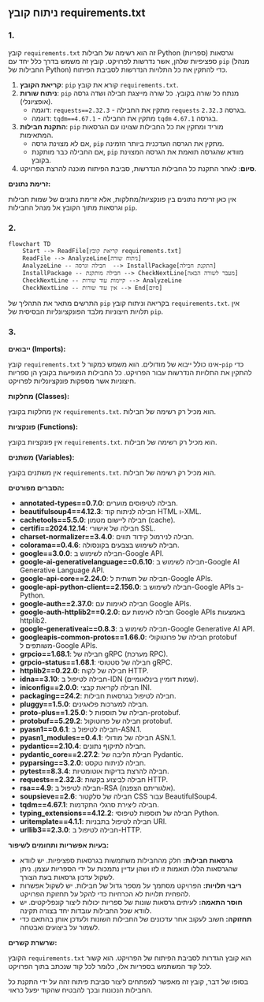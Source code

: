 ## ניתוח קובץ requirements.txt

### 1. <algorithm>

קובץ `requirements.txt` זה הוא רשימה של חבילות Python (ספריות) וגרסאות ספציפיות שלהן, אשר נדרשות לפרויקט. קובץ זה משמש בדרך כלל יחד עם `pip` (מנהל החבילות של Python) כדי להתקין את כל התלויות הנדרשות לסביבת הפיתוח.

1. **קריאת הקובץ**: `pip` קורא את קובץ `requirements.txt`.
2. **ניתוח שורות**: `pip` מנתח כל שורה בקובץ. כל שורה מייצגת חבילה ושדה גרסה (אופציונלי).
   - דוגמה: `requests==2.32.3` - מתקין את החבילה `requests` בגרסה `2.32.3`.
   - דוגמה: `tqdm==4.67.1` - מתקין את החבילה `tqdm` בגרסה `4.67.1`.
3. **התקנת חבילות**: `pip` מוריד ומתקין את כל החבילות שצוינו עם הגרסאות המתאימות.
   - אם לא מצוינת גרסה, `pip` מתקין את הגרסה העדכנית ביותר הזמינה.
   - אם החבילה כבר מותקנת, `pip` מוודא שהגרסה תואמת את הגרסה המצוינת בקובץ.
4. **סיום**: לאחר התקנת כל החבילות הנדרשות, סביבת הפיתוח מוכנה להרצת הפרויקט.

**זרימת נתונים:**

אין כאן זרימת נתונים בין פונקציות/מחלקות, אלא זרימת נתונים של שמות חבילות וגרסאות מתוך הקובץ אל מנהל החבילות `pip`.

### 2. <mermaid>

```mermaid
flowchart TD
    Start --> ReadFile[קריאת קובץ requirements.txt]
    ReadFile --> AnalyzeLine[ניתוח שורה]
    AnalyzeLine -- חבילה וגרסה  --> InstallPackage[התקנת חבילה]
    InstallPackage -- חבילה מותקנת --> CheckNextLine[מעבר לשורה הבאה]
    CheckNextLine -- קיימות עוד שורות --> AnalyzeLine
    CheckNextLine -- אין עוד שורות --> End[סיום]
```

התרשים מתאר את התהליך של `pip` בקריאה וניתוח קובץ `requirements.txt`. אין תלויות חיצוניות מלבד הפונקציונליות הבסיסית של `pip`.

### 3. <explanation>

**ייבואים (Imports):**

קובץ `requirements.txt` אינו כולל ייבוא של מודולים. הוא משמש כמקור ל-`pip` כדי להתקין את התלויות הנדרשות עבור הפרויקט. כל החבילות המופיעות בקובץ הן ספריות חיצוניות אשר מספקות פונקציונליות לפרויקט.

**מחלקות (Classes):**

אין מחלקות בקובץ `requirements.txt`. הוא מכיל רק רשימה של חבילות.

**פונקציות (Functions):**

אין פונקציות בקובץ `requirements.txt`. הוא מכיל רק רשימה של חבילות.

**משתנים (Variables):**

אין משתנים בקובץ `requirements.txt`. הוא מכיל רק רשימה של חבילות.

**הסברים מפורטים:**

*   **annotated-types==0.7.0**: חבילה לטיפוסים מוערים.
*   **beautifulsoup4==4.12.3**: חבילה לניתוח קוד HTML ו-XML.
*   **cachetools==5.5.0**: חבילה ליישום מטמון (cache).
*   **certifi==2024.12.14**: חבילה של אישורי SSL.
*   **charset-normalizer==3.4.0**: חבילה לנירמול קידוד תווים.
*   **colorama==0.4.6**: חבילה לשימוש בצבעים בקונסולה.
*   **google==3.0.0**: חבילה לשימוש ב-Google API.
*   **google-ai-generativelanguage==0.6.10**: חבילה לשימוש ב-Google AI Generative Language API.
*   **google-api-core==2.24.0**: חבילה של תשתית ל-Google APIs.
*   **google-api-python-client==2.156.0**: חבילה לשימוש ב-Google APIs ב-Python.
*   **google-auth==2.37.0**: חבילה לאימות עם Google APIs.
*   **google-auth-httplib2==0.2.0**: חבילה לאימות עם Google APIs באמצעות httplib2.
*  **google-generativeai==0.8.3**: חבילה לשימוש ב-Google Generative AI API.
*   **googleapis-common-protos==1.66.0**: חבילה של פרוטוקולי protobuf משותפים ל-Google APIs.
*   **grpcio==1.68.1**: חבילה של gRPC (מערכת RPC).
*   **grpcio-status==1.68.1**: חבילה של סטטוסי gRPC.
*   **httplib2==0.22.0**: חבילה של לקוח HTTP.
*   **idna==3.10**: חבילה לטיפול ב-IDN (שמות דומיין בינלאומיים).
*   **iniconfig==2.0.0**: חבילה לקריאת קבצי INI.
*   **packaging==24.2**: חבילה לטיפול בגרסאות חבילות.
*   **pluggy==1.5.0**: חבילה למערכות פלאגינים.
*   **proto-plus==1.25.0**: חבילה של תוספות ל-protobuf.
*   **protobuf==5.29.2**: חבילה של פרוטוקול protobuf.
*   **pyasn1==0.6.1**: חבילה לטיפול ב-ASN.1.
*   **pyasn1_modules==0.4.1**: חבילה של מודולי ASN.1.
*   **pydantic==2.10.4**: חבילה לתיקוף נתונים.
*   **pydantic_core==2.27.2**: חבילת הליבה של Pydantic.
*   **pyparsing==3.2.0**: חבילה לניתוח טקסט.
*   **pytest==8.3.4**: חבילה להרצת בדיקות אוטומטיות.
*   **requests==2.32.3**: חבילה לביצוע בקשות HTTP.
*   **rsa==4.9**: חבילה לטיפול ב-RSA (אלגוריתם הצפנה).
*   **soupsieve==2.6**: חבילה של סלקטור CSS עבור BeautifulSoup4.
*   **tqdm==4.67.1**: חבילה ליצירת סרגלי התקדמות.
*   **typing_extensions==4.12.2**: חבילה של תוספות לטיפוסי Python.
*   **uritemplate==4.1.1**: חבילה לטיפול בתבניות URI.
*   **urllib3==2.3.0**: חבילה לטיפול ב-HTTP.

**בעיות אפשריות ותחומים לשיפור:**

*   **גרסאות חבילות:**  חלק מהחבילות משתמשות בגרסאות ספציפיות. יש לוודא שהגרסאות הללו תואמות זו לזו ושהן עדיין נתמכות על ידי הספריות עצמן. ניתן לשקול עדכון גרסאות בעת הצורך.
*   **ריבוי תלויות:** הפרויקט מסתמך על מספר גדול של חבילות. יש לשקול אפשרות להפחית תלויות לא הכרחיות כדי להקל על תחזוקת הפרויקט.
*   **חוסר התאמה:** לעיתים גרסאות שונות של ספריות יכולות ליצור קונפליקטים. יש לוודא שכל החבילות עובדות יחד בצורה תקינה.
*   **תחזוקה:** חשוב לעקוב אחר עדכונים של החבילות השונות ולעדכן אותן בהתאם כדי לשמור על ביצועים ואבטחה.

**שרשרת קשרים:**

הקובץ `requirements.txt` הוא קובץ הגדרות לסביבת הפיתוח של הפרויקט. הוא קשור לכל קוד המשתמש בספריות אלו, כלומר לכל קוד שנכתב בתוך הפרויקט.

בסופו של דבר, קובץ זה מאפשר למפתחים ליצור סביבת פיתוח זהה על ידי התקנת כל החבילות הנכונות ובכך להבטיח שהקוד יפעל כראוי.